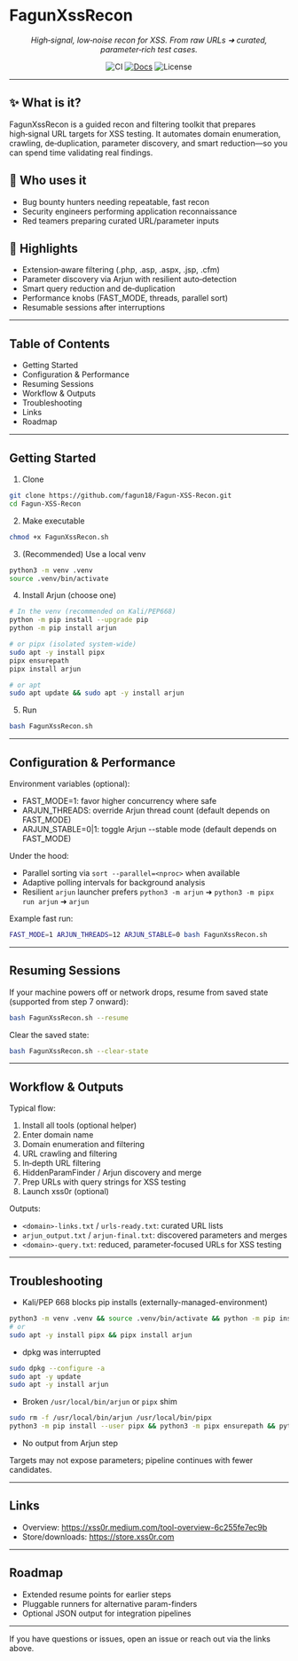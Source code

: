 # FagunXssRecon

<div align="center">

<p><em>High‑signal, low‑noise recon for XSS. From raw URLs ➜ curated, parameter‑rich test cases.</em></p>

<p>
  <img alt="CI" src="https://img.shields.io/badge/ci-passing-brightgreen" />
  <a href="https://xss0r.medium.com/tool-overview-6c255fe7ec9b"><img alt="Docs" src="https://img.shields.io/badge/docs-medium-1da1f2" /></a>
  <img alt="License" src="https://img.shields.io/badge/license-MIT-blue" />
</p>

</div>

---

## ✨ What is it?

FagunXssRecon is a guided recon and filtering toolkit that prepares high‑signal URL targets for XSS testing. It automates domain enumeration, crawling, de‑duplication, parameter discovery, and smart reduction—so you can spend time validating real findings.

## 🤝 Who uses it

- Bug bounty hunters needing repeatable, fast recon
- Security engineers performing application reconnaissance
- Red teamers preparing curated URL/parameter inputs

## 🚀 Highlights

- Extension‑aware filtering (.php, .asp, .aspx, .jsp, .cfm)
- Parameter discovery via Arjun with resilient auto‑detection
- Smart query reduction and de‑duplication
- Performance knobs (FAST_MODE, threads, parallel sort)
- Resumable sessions after interruptions

---

## Table of Contents

- Getting Started
- Configuration & Performance
- Resuming Sessions
- Workflow & Outputs
- Troubleshooting
- Links
- Roadmap

---

## Getting Started

1) Clone

```bash
git clone https://github.com/fagun18/Fagun-XSS-Recon.git
cd Fagun-XSS-Recon
```

2) Make executable

```bash
chmod +x FagunXssRecon.sh
```

3) (Recommended) Use a local venv

```bash
python3 -m venv .venv
source .venv/bin/activate
```

4) Install Arjun (choose one)

```bash
# In the venv (recommended on Kali/PEP668)
python -m pip install --upgrade pip
python -m pip install arjun

# or pipx (isolated system-wide)
sudo apt -y install pipx
pipx ensurepath
pipx install arjun

# or apt
sudo apt update && sudo apt -y install arjun
```

5) Run

```bash
bash FagunXssRecon.sh
```

---

## Configuration & Performance

Environment variables (optional):

- FAST_MODE=1: favor higher concurrency where safe
- ARJUN_THREADS: override Arjun thread count (default depends on FAST_MODE)
- ARJUN_STABLE=0|1: toggle Arjun --stable mode (default depends on FAST_MODE)

Under the hood:

- Parallel sorting via `sort --parallel=<nproc>` when available
- Adaptive polling intervals for background analysis
- Resilient `arjun` launcher prefers `python3 -m arjun` ➜ `python3 -m pipx run arjun` ➜ `arjun`

Example fast run:

```bash
FAST_MODE=1 ARJUN_THREADS=12 ARJUN_STABLE=0 bash FagunXssRecon.sh
```

---

## Resuming Sessions

If your machine powers off or network drops, resume from saved state (supported from step 7 onward):

```bash
bash FagunXssRecon.sh --resume
```

Clear the saved state:

```bash
bash FagunXssRecon.sh --clear-state
```

---

## Workflow & Outputs

Typical flow:

1. Install all tools (optional helper)
2. Enter domain name
3. Domain enumeration and filtering
4. URL crawling and filtering
5. In‑depth URL filtering
6. HiddenParamFinder / Arjun discovery and merge
7. Prep URLs with query strings for XSS testing
8. Launch xss0r (optional)

Outputs:

- `<domain>-links.txt` / `urls-ready.txt`: curated URL lists
- `arjun_output.txt` / `arjun-final.txt`: discovered parameters and merges
- `<domain>-query.txt`: reduced, parameter‑focused URLs for XSS testing

---

## Troubleshooting

- Kali/PEP 668 blocks pip installs (externally-managed-environment)

```bash
python3 -m venv .venv && source .venv/bin/activate && python -m pip install arjun
# or
sudo apt -y install pipx && pipx install arjun
```

- dpkg was interrupted

```bash
sudo dpkg --configure -a
sudo apt -y update
sudo apt -y install arjun
```

- Broken `/usr/local/bin/arjun` or `pipx` shim

```bash
sudo rm -f /usr/local/bin/arjun /usr/local/bin/pipx
python3 -m pip install --user pipx && python3 -m pipx ensurepath && python3 -m pipx install arjun
```

- No output from Arjun step

Targets may not expose parameters; pipeline continues with fewer candidates.

---

## Links

- Overview: https://xss0r.medium.com/tool-overview-6c255fe7ec9b
- Store/downloads: https://store.xss0r.com

---

## Roadmap

- Extended resume points for earlier steps
- Pluggable runners for alternative param-finders
- Optional JSON output for integration pipelines

---

If you have questions or issues, open an issue or reach out via the links above.